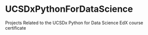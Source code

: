 # UCSDxPythonForDataScience
Projects Related to the UCSDx Python for Data Science EdX course certificate
